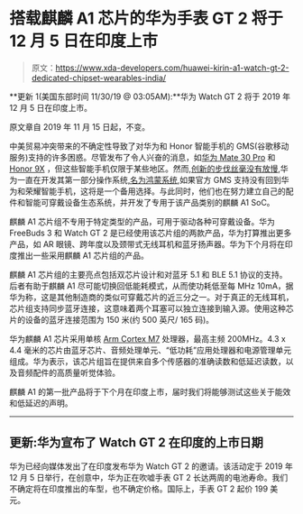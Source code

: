 # 搭载麒麟 A1 芯片的华为手表 GT 2 将于 12 月 5 日在印度上市

> 原文：<https://www.xda-developers.com/huawei-kirin-a1-watch-gt-2-dedicated-chipset-wearables-india/>

**更新 1(美国东部时间 11/30/19 @ 03:05AM):**华为 Watch GT 2 将于 2019 年 12 月 5 日在印度上市。

原文章自 2019 年 11 月 15 日起，不变。

中美贸易冲突带来的不确定性导致了对华为和 Honor 智能手机的 GMS(谷歌移动服务)支持的许多困惑。尽管发布了令人兴奋的消息，如[华为 Mate 30 Pro](https://www.xda-developers.com/huawei-mate-30-pro-feature-walkthrough-video/) 和 [Honor 9X](https://www.xda-developers.com/early-look-honor-9x-pro-video/) ，但这些智能手机仅限于某些地区。然而,[创新的步伐丝毫没有放慢](https://www.xda-developers.com/huawei-mate-30-pro-rs-porsche-design-specifications-features-pricing-availability/),华为一直在开发其第一部分操作系统[,名为鸿蒙系统](https://www.xda-developers.com/harmony-os-huawei-announce/),如果官方 GMS 支持没有回到华为和荣耀智能手机，这将是一个备用选择。与此同时，他们也在努力建立自己的配件和智能可穿戴设备生态系统，并开发了专用于该产品类别的麒麟 A1 SoC。

麒麟 A1 芯片组不专用于特定类型的产品，可用于驱动各种可穿戴设备。华为 FreeBuds 3 和 Watch GT 2 是已经使用该芯片组的两款产品，华为打算推出更多产品，如 AR 眼镜、跨年度以及颈带式无线耳机和蓝牙扬声器。华为下个月将在印度推出一些采用麒麟 A1 芯片组的产品。

麒麟 A1 芯片组的主要亮点包括双芯片设计和对蓝牙 5.1 和 BLE 5.1 协议的支持。后者有助于麒麟 A1 尽可能切换回低能耗模式，从而使功耗低至每 MHz 10mA，据华为称，这是其他制造商的类似可穿戴芯片的近三分之一。对于真正的无线耳机，芯片组支持同步蓝牙连接，这意味着两个耳塞可以独立连接到输入源。使用这种芯片的设备的蓝牙连接范围为 150 米(约 500 英尺/ 165 码)。

华为麒麟 A1 芯片采用单核 [Arm Cortex M7](https://developer.arm.com/ip-products/processors/cortex-m/cortex-m7) 处理器，最高主频 200MHz。4.3 x 4.4 毫米的芯片由蓝牙芯片、音频处理单元、“低功耗”应用处理器和电源管理单元组成。华为表示，该芯片组旨在提供来自多个传感器的准确读数和低延迟读数，以及音频配件的高质量听觉体验。

麒麟 A1 的第一批产品将于下个月在印度上市，届时我们将能够测试这些关于能效和低延迟的声明。

* * *

## 更新:华为宣布了 Watch GT 2 在印度的上市日期

华为已经向媒体发出了在印度发布华为 Watch GT 2 的邀请。该活动定于 2019 年 12 月 5 日举行，在创意中，华为正在吹嘘手表 GT 2 长达两周的电池寿命。我们不确定将在印度推出的车型，也不确定价格。国际上，手表 GT 2 起价 199 美元。